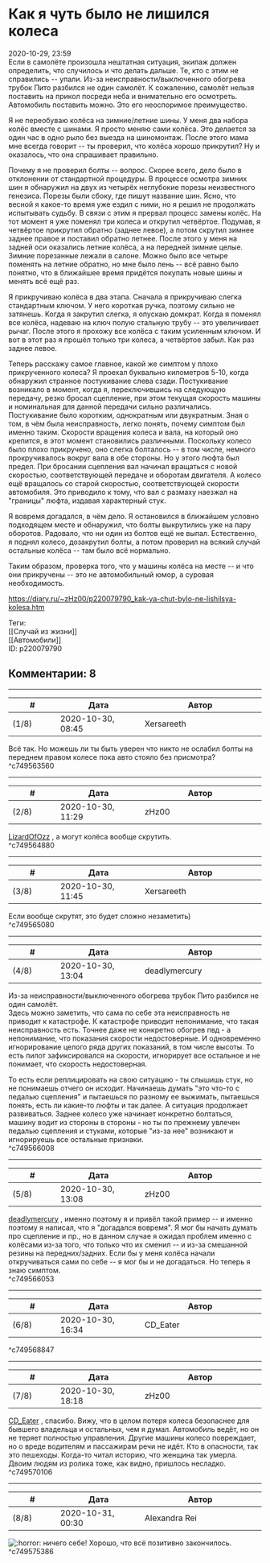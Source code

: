 Как я чуть было не лишился колеса
=================================

  
2020-10-29, 23:59  
 Если в самолёте произошла нештатная ситуация, экипаж должен определить, что случилось и что делать дальше. Те, кто с этим не справились -- упали. Из-за неисправности/выключенного обогрева трубок Пито разбился не один самолёт. К сожалению, самолёт нельзя поставить на прикол посреди неба и внимательно его осмотреть. Автомобиль поставить можно. Это его неоспоримое преимущество.   
   
 Я не переобуваю колёса на зимние/летние шины. У меня два набора колёс вместе с шинами. Я просто меняю сами колёса. Это делается за один час в одно рыло без выезда на шиномонтаж. После этого мама мне всегда говорит -- ты проверил, что колёса хорошо прикрутил? Ну и оказалось, что она спрашивает правильно.   
   
 Почему я не проверил болты -- вопрос. Скорее всего, дело было в отклонении от стандартной процедуры. В процессе осмотра зимних шин я обнаружил на двух из четырёх неглубокие порезы неизвестного генезиса. Порезы были сбоку, где пишут название шин. Ясно, что весной я какое-то время уже ездил с ними, но я решил не продолжать испытывать судьбу. В связи с этим я прервал процесс замены колёс. На тот момент я уже поменял три колеса и открутил четвёртое. Подумав, я четвёртое прикрутил обратно (заднее левое), а потом скрутил зимнее заднее правое и поставил обратно летнее. После этого у меня на задней оси оказались летние колёса, а на передней зимние целые. Зимние порезанные лежали в салоне. Можно было все четыре поменять на летние обратно, но мне было лень -- всё равно было понятно, что в ближайшее время придётся покупать новые шины и менять всё ещё раз.   
   
 Я прикручиваю колёса в два этапа. Сначала я прикручиваю слегка стандартным ключом. У него короткая ручка, поэтому сильно не затянешь. Когда я закрутил слегка, я опускаю домкрат. Когда я поменял все колёса, надеваю на ключ полую стальную трубу -- это увеличивает рычаг. После этого я прохожу все колёса с таким усиленным ключом. И вот в этот раз я прошёл только три колеса, а четвёртое забыл. Как раз заднее левое.   
   
 Теперь расскажу самое главное, какой же симптом у плохо прикрученного колеса? Я проехал буквально километров 5-10, когда обнаружил странное постукивание слева сзади. Постукивание возникало в момент, когда я, переключившись на следующую передачу, резко бросал сцепление, при этом текущая скорость машины и номинальная для данной передачи сильно различались. Постукивание было коротким, однократным или двукратным. Зная о том, в чём была неисправность, легко понять, почему симптом был именно таким. Скорости вращения колеса и вала, на который оно крепится, в этот момент становились различными. Поскольку колесо было плохо прикручено, оно слегка болталось -- в том числе, немного прокручивалось вокруг вала в обе стороны. Но у этого люфта был предел. При бросании сцепления вал начинал вращаться с новой скоростью, соответствующей передаче и оборотам двигателя. А колесо ещё вращалось со старой скоростью, соответствующей скорости автомобиля. Это приводило к тому, что вал с размаху наезжал на "границы" люфта, издавая характерный стук.   
   
 Я вовремя догадался, в чём дело. Я остановился в ближайшем условно подходящем месте и обнаружил, что болты выкрутились уже на пару оборотов. Радовало, что ни один из болтов ещё не выпал. Естественно, я поднял колесо, дозакрутил болты, а потом проверил на всякий случай остальные колёса -- там было всё нормально.   
   
 Таким образом, проверка того, что у машины колёса на месте -- и что они прикручены -- это не автомобильный юмор, а суровая необходимость.   
  
<https://diary.ru/~zHz00/p220079790_kak-ya-chut-bylo-ne-lishilsya-kolesa.htm>  
  
Теги:  
[[Случай из жизни]]  
[[Автомобили]]  
ID: p220079790  


Комментарии: 8
--------------

  


---



|         #         |              Дата              |                     Автор                     |           ID           |
| --- | --- | --- | --- |
| (1/8) | 2020-10-30, 08:45 | Xersareeth | c749563560 |

  
 Всё так. Но можешь ли ты быть уверен что никто не ослабил болты на переднем правом колесе пока авто стояло без присмотра?   
 ^c749563560

---



|         #         |              Дата              |                     Автор                     |           ID           |
| --- | --- | --- | --- |
| (2/8) | 2020-10-30, 11:29 | zHz00 | c749564880 |

  
  [LizardOfOzz](http://LizardsBurrow.diary.ru "One more night")  , а могут колёса вообще скрутить.   
 ^c749564880

---



|         #         |              Дата              |                     Автор                     |           ID           |
| --- | --- | --- | --- |
| (3/8) | 2020-10-30, 11:45 | Xersareeth | c749565080 |

  
 Если вообще скрутят, это будет сложно незаметить)   
 ^c749565080

---



|         #         |              Дата              |                     Автор                     |           ID           |
| --- | --- | --- | --- |
| (4/8) | 2020-10-30, 13:04 | deadlymercury | c749566008 |

  
  Из-за неисправности/выключенного обогрева трубок Пито разбился не один самолёт.    
 Здесь можно заметить, что сама по себе эта неисправность не приводит к катастрофе. К катастрофе приводит непонимание, что такая неисправность есть. Точнее даже не конкретно обогрев пвд - а непонимание, что показания скорости недостоверные. И одновременно игнорирование целого ряда других показаний, в том числе высоты. То есть пилот зафиксировался на скорости, игнорирует все остальное и не понимает, что скорость недостоверная.   
   
 То есть если реплицировать на свою ситуацию - ты слышишь стук, но не понимаешь отчего он исходит. Начинаешь думать "это что-то с педалью сцепления" и пытаешься по разному ее выжимать, пытаешься понять, есть ли какие-то люфты и так далее. А ситуация продолжает развиваться. Заднее колесо уже начинает конкретно болтаться, машину водит из стороны в стороны - но ты по прежнему увлечен педалью сцепления и стуками, которые "из-за нее" возникают и игнорируешь все остальные признаки.   
 ^c749566008

---



|         #         |              Дата              |                     Автор                     |           ID           |
| --- | --- | --- | --- |
| (5/8) | 2020-10-30, 13:08 | zHz00 | c749566053 |

  
  [deadlymercury](http://crazysupp.diary.ru "Записки безумного саппорта")  , именно поэтому я и привёл такой пример -- и именно поэтому я написал, что я "догадался вовремя". Я мог бы начать думать про сцепление и пр., но в данном случае я ожидал проблем именно с колёсами из-за того, что только что их сменил -- и из-за смешанной резины на передних/задних. Если бы у меня колёса начали откручиваться сами по себе -- я мог бы и не догадаться. Но теперь я знаю симптом.   
 ^c749566053

---



|         #         |              Дата              |                     Автор                     |           ID           |
| --- | --- | --- | --- |
| (6/8) | 2020-10-30, 16:34 | CD\_Eater | c749568847 |

  
     
   
 ^c749568847

---



|         #         |              Дата              |                     Автор                     |           ID           |
| --- | --- | --- | --- |
| (7/8) | 2020-10-30, 18:18 | zHz00 | c749570106 |

  
  [CD\_Eater](http://cd-eater.diary.ru "Записки ДискоЕда")  , спасибо. Вижу, что в целом потеря колеса безопаснее для бывшего владельца и остальных, чем я думал. Автомобиль ведёт, но он не теряет полностью управления. Другие машины колесо повреждает, но о вреде водителям и пассажирам речи не идёт. Кто в опасности, так это пешеходы. Когда-то читал историю, что женщина так умерла. Двоим людям из ролика тоже, как видно, пришлось несладко.   
 ^c749570106

---



|         #         |              Дата              |                     Автор                     |           ID           |
| --- | --- | --- | --- |
| (8/8) | 2020-10-31, 00:30 | Alexandra Rei | c749575386 |

  
  ![:horror:](http://static.diary.ru/picture/1979527.gif) ничего себе! Хорошо, что всё позитивно закончилось.    
 ^c749575386